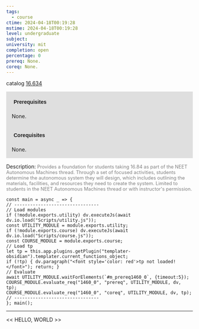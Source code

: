```yaml
---
tags:
  - course
ctime: 2024-04-18T00:19:28
mstime: 2024-04-18T00:19:28
level: undergraduate
subject: 
university: mit
completion: open
percentage: 0
prereq: None.
coreq: None.
---
```


catalog [16.634](http://student.mit.edu/catalog/m16b.html#16.634)

<span style="display: block; padding: 15px; background-color: rgb(100, 100, 100, 0.2);"><font id="m_prereq1460_0" style="display: block; font-family: Arial, sans-serif; font-weight: bold; padding: 5px">Prerequisites</font><br><span id="prereq1460_0">None.</span></span>
<span style="display: block; padding: 15px; background-color: rgb(100, 100, 100, 0.2);"><font id="m_coreq1460_0" style="display: block; font-family: Arial, sans-serif; font-weight: bold; padding: 5px">Corequisites</font><br><span id="coreq1460_0">None.</span></span>

<font style="">Description:</font>
<font style="color: grey; font-size: 0.8rem;">Provides a foundation for students taking 16.84 as part of the NEET Autonomous Machines thread. Through a set of focused activities, students determine the autonomous system they will design, which includes outlining the materials, facilities, and resources they need to create the system. Limited to students in the NEET Autonomous Machines thread or with instructor's permission.</font>

```dataviewjs
const main = async _ => {
// --------------------------------
// Load modules
if (!module.exports.utility) dv.executeJs(await dv.io.load("Scripts/utility.js"));
const UTILITY_MODULE = module.exports.utility;
if (!module.exports.course) dv.executeJs(await dv.io.load("Scripts/course.js"));
const COURSE_MODULE = module.exports.course;
// Load tp
let tp = this.app.plugins.getPlugin("templater-obsidian").templater.current_functions_object;
if (!tp) { dv.paragraph("<font style='color: red'>tp not loaded!</font>"); return; }
// Evaluate
await UTILITY_MODULE.waitForElements(`#m_prereq1460_0`, {timeout:5});
COURSE_MODULE.evaluate_req("1460_0", "prereq", UTILITY_MODULE, dv, tp);
COURSE_MODULE.evaluate_req("1460_0", "coreq", UTILITY_MODULE, dv, tp);
// --------------------------------
}; main();
```

---

<< HELLO, WORLD >>

